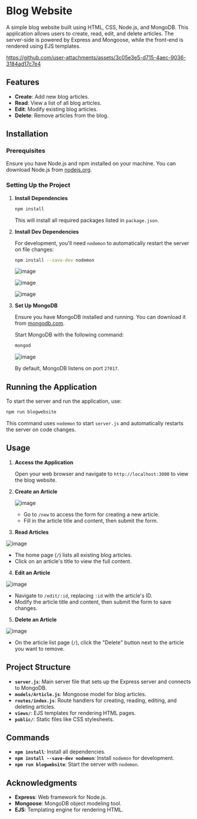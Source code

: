 

# Blog Website

A simple blog website built using HTML, CSS, Node.js, and MongoDB. This application allows users to create, read, edit, and delete articles. The server-side is powered by Express and Mongoose, while the front-end is rendered using EJS templates.


https://github.com/user-attachments/assets/3c05e3e5-d715-4aec-9036-3184ad17c7e4


## Features

- **Create**: Add new blog articles.
- **Read**: View a list of all blog articles.
- **Edit**: Modify existing blog articles.
- **Delete**: Remove articles from the blog.

## Installation

### Prerequisites

Ensure you have Node.js and npm installed on your machine. You can download Node.js from [nodejs.org](https://nodejs.org/).

### Setting Up the Project


1. **Install Dependencies**

   ```bash
   npm install
   ```

   This will install all required packages listed in `package.json`.

2. **Install Dev Dependencies**

   For development, you'll need `nodemon` to automatically restart the server on file changes:

   ```bash
   npm install --save-dev nodemon
   ```

   ![image](https://github.com/user-attachments/assets/d9b5f343-f5fe-4912-b7dd-b96dbffb260d)

   ![image](https://github.com/user-attachments/assets/ee870bc5-4945-4648-99f1-3bfc17f70984)

   ![image](https://github.com/user-attachments/assets/3a0ea3b3-14bf-4d40-b480-6dd4e9ce0027)


4. **Set Up MongoDB**

   Ensure you have MongoDB installed and running. You can download it from [mongodb.com](https://www.mongodb.com/try/download/community).

   Start MongoDB with the following command:

   ```bash
   mongod
   ```

   ![image](https://github.com/user-attachments/assets/6743666e-4f78-4fde-bcd3-afa431469336)


   By default, MongoDB listens on port `27017`.

## Running the Application

To start the server and run the application, use:

```bash
npm run blogwebsite
```

This command uses `nodemon` to start `server.js` and automatically restarts the server on code changes.

## Usage

1. **Access the Application**

   Open your web browser and navigate to `http://localhost:3000` to view the blog website.

2. **Create an Article**

   ![image](https://github.com/user-attachments/assets/3f90ca68-4669-466b-bb33-1842d8a9434a)


   - Go to `/new` to access the form for creating a new article.
   - Fill in the article title and content, then submit the form.

3. **Read Articles**

![image](https://github.com/user-attachments/assets/f9f69f69-9d8e-45ee-82e5-802c97819c02)


   - The home page (`/`) lists all existing blog articles.
   - Click on an article's title to view the full content.

4. **Edit an Article**

![image](https://github.com/user-attachments/assets/a393fb47-d614-449b-8ac2-0954c09a0eb5)


   - Navigate to `/edit/:id`, replacing `:id` with the article's ID.
   - Modify the article title and content, then submit the form to save changes.

5. **Delete an Article**


![image](https://github.com/user-attachments/assets/df667458-1718-4643-ad5d-f988b6242369)

   - On the article list page (`/`), click the "Delete" button next to the article you want to remove.

## Project Structure

- **`server.js`**: Main server file that sets up the Express server and connects to MongoDB.
- **`models/Article.js`**: Mongoose model for blog articles.
- **`routes/index.js`**: Route handlers for creating, reading, editing, and deleting articles.
- **`views/`**: EJS templates for rendering HTML pages.
- **`public/`**: Static files like CSS stylesheets.

## Commands

- **`npm install`**: Install all dependencies.
- **`npm install --save-dev nodemon`**: Install `nodemon` for development.
- **`npm run blogwebsite`**: Start the server with `nodemon`.



## Acknowledgments

- **Express**: Web framework for Node.js.
- **Mongoose**: MongoDB object modeling tool.
- **EJS**: Templating engine for rendering HTML.

